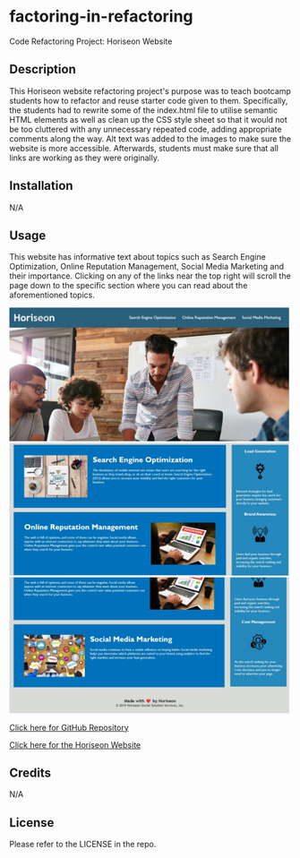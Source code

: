 # factoring-in-refactoring
Code Refactoring Project: Horiseon Website

## Description

This Horiseon website refactoring project's purpose was to teach bootcamp students how to refactor and reuse starter code given to them. Specifically, the students had to rewrite some of the index.html file to utilise semantic HTML elements as well as clean up the CSS style sheet so that it would not be too cluttered with any unnecessary repeated code, adding appropriate comments along the way. Alt text was added to the images to make sure the website is more accessible. Afterwards, students must make sure that all links are working as they were originally. 

## Installation

N/A

## Usage

This website has informative text about topics such as Search Engine Optimization, Online Reputation Management, Social Media Marketing and their importance. Clicking on any of the links near the top right will scroll the page down to the specific section where you can read about the aforementioned topics. 

<img src="./assets/images/Horiseon1.jpg" width= 500px; />
<img src="./assets/images/Horiseon2.jpg" width= 500px />
<img src="./assets/images/Horiseon3.jpg" width= 500px />

<a href="https://github.com/elvislau74/factoring-in-refactoring">Click here for GitHub Repository</a>

<a href="https://elvislau74.github.io/factoring-in-refactoring/">Click here for the Horiseon Website</a>


## Credits

N/A

## License

Please refer to the LICENSE in the repo.